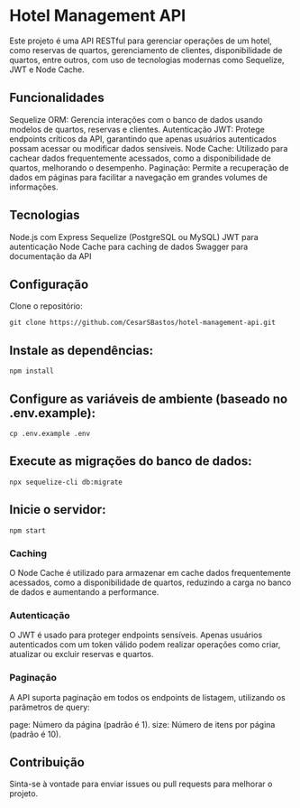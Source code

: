 # Hotel Management API
Este projeto é uma API RESTful para gerenciar operações de um hotel, como reservas de quartos, gerenciamento de clientes, disponibilidade de quartos, entre outros, com uso de tecnologias modernas como Sequelize, JWT e Node Cache.

## Funcionalidades
 Sequelize ORM: Gerencia interações com o banco de dados usando modelos de quartos, reservas e clientes.
 Autenticação JWT: Protege endpoints críticos da API, garantindo que apenas usuários autenticados possam acessar ou modificar dados sensíveis.
 Node Cache: Utilizado para cachear dados frequentemente acessados, como a disponibilidade de quartos, melhorando o desempenho.
 Paginação: Permite a recuperação de dados em páginas para facilitar a navegação em grandes volumes de informações.
## Tecnologias
 Node.js com Express
 Sequelize (PostgreSQL ou MySQL)
 JWT para autenticação
 Node Cache para caching de dados
 Swagger para documentação da API
## Configuração
 Clone o repositório:
```
git clone https://github.com/CesarSBastos/hotel-management-api.git
```
## Instale as dependências:
```
npm install
```
## Configure as variáveis de ambiente (baseado no .env.example):
```
cp .env.example .env
```
## Execute as migrações do banco de dados:
```
npx sequelize-cli db:migrate
```
## Inicie o servidor:
```
npm start
```

### Caching
O Node Cache é utilizado para armazenar em cache dados frequentemente acessados, como a disponibilidade de quartos, reduzindo a carga no banco de dados e aumentando a performance.

### Autenticação
O JWT é usado para proteger endpoints sensíveis. Apenas usuários autenticados com um token válido podem realizar operações como criar, atualizar ou excluir reservas e quartos.

### Paginação
A API suporta paginação em todos os endpoints de listagem, utilizando os parâmetros de query:

page: Número da página (padrão é 1).
size: Número de itens por página (padrão é 10).

## Contribuição
Sinta-se à vontade para enviar issues ou pull requests para melhorar o projeto.

